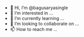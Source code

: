 - 👋 Hi, I’m @bagusaryasingle
- 👀 I’m interested in ...
- 🌱 I’m currently learning ...
- 💞️ I’m looking to collaborate on ...
- 📫 How to reach me ...

<!---
bagusaryasingle/bagusaryasingle is a ✨ special ✨ repository because its `README.md` (this file) appears on your GitHub profile.
You can click the Preview link to take a look at your changes.
--->
